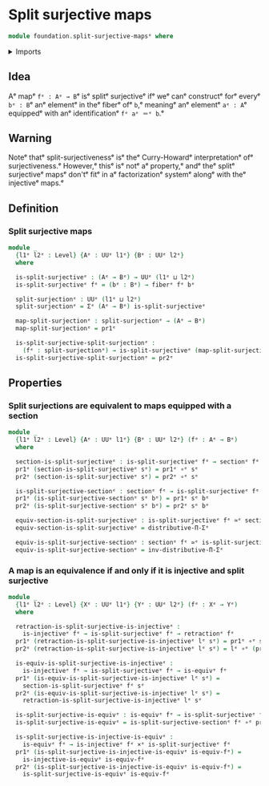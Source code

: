 # Split surjective maps

```agda
module foundation.split-surjective-mapsᵉ where
```

<details><summary>Imports</summary>

```agda
open import foundation.dependent-pair-typesᵉ
open import foundation.universe-levelsᵉ

open import foundation-core.cartesian-product-typesᵉ
open import foundation-core.equivalencesᵉ
open import foundation-core.fibers-of-mapsᵉ
open import foundation-core.function-typesᵉ
open import foundation-core.injective-mapsᵉ
open import foundation-core.retractionsᵉ
open import foundation-core.sectionsᵉ
open import foundation-core.type-theoretic-principle-of-choiceᵉ
```

</details>

## Idea

Aᵉ mapᵉ `fᵉ : Aᵉ → B`ᵉ isᵉ splitᵉ surjectiveᵉ ifᵉ weᵉ canᵉ constructᵉ forᵉ everyᵉ `bᵉ : B`ᵉ anᵉ
elementᵉ in theᵉ fiberᵉ ofᵉ `b`,ᵉ meaningᵉ anᵉ elementᵉ `aᵉ : A`ᵉ equippedᵉ with anᵉ
identificationᵉ `fᵉ aᵉ ＝ᵉ b`.ᵉ

## Warning

Noteᵉ thatᵉ split-surjectivenessᵉ isᵉ theᵉ Curry-Howardᵉ interpretationᵉ ofᵉ
surjectiveness.ᵉ However,ᵉ thisᵉ isᵉ notᵉ aᵉ property,ᵉ andᵉ theᵉ splitᵉ surjectiveᵉ mapsᵉ
don'tᵉ fitᵉ in aᵉ factorizationᵉ systemᵉ alongᵉ with theᵉ injectiveᵉ maps.ᵉ

## Definition

### Split surjective maps

```agda
module _
  {l1ᵉ l2ᵉ : Level} {Aᵉ : UUᵉ l1ᵉ} {Bᵉ : UUᵉ l2ᵉ}
  where

  is-split-surjectiveᵉ : (Aᵉ → Bᵉ) → UUᵉ (l1ᵉ ⊔ l2ᵉ)
  is-split-surjectiveᵉ fᵉ = (bᵉ : Bᵉ) → fiberᵉ fᵉ bᵉ

  split-surjectionᵉ : UUᵉ (l1ᵉ ⊔ l2ᵉ)
  split-surjectionᵉ = Σᵉ (Aᵉ → Bᵉ) is-split-surjectiveᵉ

  map-split-surjectionᵉ : split-surjectionᵉ → (Aᵉ → Bᵉ)
  map-split-surjectionᵉ = pr1ᵉ

  is-split-surjective-split-surjectionᵉ :
    (fᵉ : split-surjectionᵉ) → is-split-surjectiveᵉ (map-split-surjectionᵉ fᵉ)
  is-split-surjective-split-surjectionᵉ = pr2ᵉ
```

## Properties

### Split surjections are equivalent to maps equipped with a section

```agda
module _
  {l1ᵉ l2ᵉ : Level} {Aᵉ : UUᵉ l1ᵉ} {Bᵉ : UUᵉ l2ᵉ} (fᵉ : Aᵉ → Bᵉ)
  where

  section-is-split-surjectiveᵉ : is-split-surjectiveᵉ fᵉ → sectionᵉ fᵉ
  pr1ᵉ (section-is-split-surjectiveᵉ sᵉ) = pr1ᵉ ∘ᵉ sᵉ
  pr2ᵉ (section-is-split-surjectiveᵉ sᵉ) = pr2ᵉ ∘ᵉ sᵉ

  is-split-surjective-sectionᵉ : sectionᵉ fᵉ → is-split-surjectiveᵉ fᵉ
  pr1ᵉ (is-split-surjective-sectionᵉ sᵉ bᵉ) = pr1ᵉ sᵉ bᵉ
  pr2ᵉ (is-split-surjective-sectionᵉ sᵉ bᵉ) = pr2ᵉ sᵉ bᵉ

  equiv-section-is-split-surjectiveᵉ : is-split-surjectiveᵉ fᵉ ≃ᵉ sectionᵉ fᵉ
  equiv-section-is-split-surjectiveᵉ = distributive-Π-Σᵉ

  equiv-is-split-surjective-sectionᵉ : sectionᵉ fᵉ ≃ᵉ is-split-surjectiveᵉ fᵉ
  equiv-is-split-surjective-sectionᵉ = inv-distributive-Π-Σᵉ
```

### A map is an equivalence if and only if it is injective and split surjective

```agda
module _
  {l1ᵉ l2ᵉ : Level} {Xᵉ : UUᵉ l1ᵉ} {Yᵉ : UUᵉ l2ᵉ} (fᵉ : Xᵉ → Yᵉ)
  where

  retraction-is-split-surjective-is-injectiveᵉ :
    is-injectiveᵉ fᵉ → is-split-surjectiveᵉ fᵉ → retractionᵉ fᵉ
  pr1ᵉ (retraction-is-split-surjective-is-injectiveᵉ lᵉ sᵉ) = pr1ᵉ ∘ᵉ sᵉ
  pr2ᵉ (retraction-is-split-surjective-is-injectiveᵉ lᵉ sᵉ) = lᵉ ∘ᵉ (pr2ᵉ ∘ᵉ (sᵉ ∘ᵉ fᵉ))

  is-equiv-is-split-surjective-is-injectiveᵉ :
    is-injectiveᵉ fᵉ → is-split-surjectiveᵉ fᵉ → is-equivᵉ fᵉ
  pr1ᵉ (is-equiv-is-split-surjective-is-injectiveᵉ lᵉ sᵉ) =
    section-is-split-surjectiveᵉ fᵉ sᵉ
  pr2ᵉ (is-equiv-is-split-surjective-is-injectiveᵉ lᵉ sᵉ) =
    retraction-is-split-surjective-is-injectiveᵉ lᵉ sᵉ

  is-split-surjective-is-equivᵉ : is-equivᵉ fᵉ → is-split-surjectiveᵉ fᵉ
  is-split-surjective-is-equivᵉ = is-split-surjective-sectionᵉ fᵉ ∘ᵉ pr1ᵉ

  is-split-surjective-is-injective-is-equivᵉ :
    is-equivᵉ fᵉ → is-injectiveᵉ fᵉ ×ᵉ is-split-surjectiveᵉ fᵉ
  pr1ᵉ (is-split-surjective-is-injective-is-equivᵉ is-equiv-fᵉ) =
    is-injective-is-equivᵉ is-equiv-fᵉ
  pr2ᵉ (is-split-surjective-is-injective-is-equivᵉ is-equiv-fᵉ) =
    is-split-surjective-is-equivᵉ is-equiv-fᵉ
```